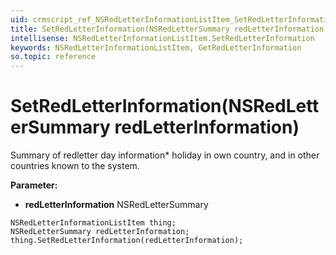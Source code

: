```yaml
---
uid: crmscript_ref_NSRedLetterInformationListItem_SetRedLetterInformation
title: SetRedLetterInformation(NSRedLetterSummary redLetterInformation)
intellisense: NSRedLetterInformationListItem.SetRedLetterInformation
keywords: NSRedLetterInformationListItem, GetRedLetterInformation
so.topic: reference
---
```


# SetRedLetterInformation(NSRedLetterSummary redLetterInformation)

Summary of redletter day information* holiday in own country, and in other countries known to the system.

**Parameter:** 
* **redLetterInformation** NSRedLetterSummary

```crmscript
NSRedLetterInformationListItem thing;
NSRedLetterSummary redLetterInformation;
thing.SetRedLetterInformation(redLetterInformation);
```

